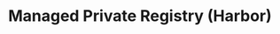 ---
title: 'Managed Private Registry (Harbor)'
slug: private-registry
excerpt: 'Get started with Managed Private Registry'
sections: 'Getting started'
order: 05
---